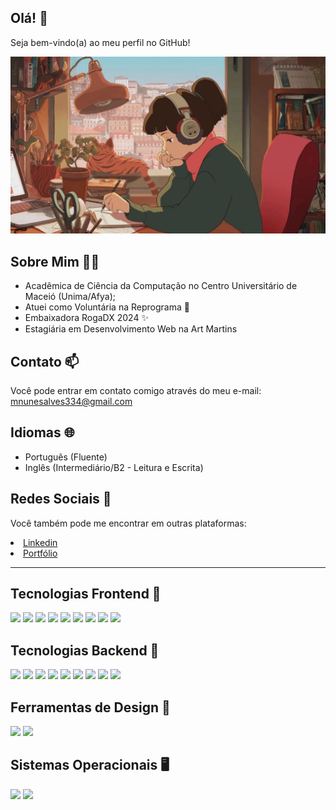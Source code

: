 ## Olá! 👋
Seja bem-vindo(a) ao meu perfil no GitHub!

<img src="wp5694478.jpg" />

## Sobre Mim 🧑‍💻

- Acadêmica de Ciência da Computação no Centro Universitário de Maceió (Unima/Afya);
- Atuei como Voluntária na Reprograma 💜
- Embaixadora RogaDX 2024 ✨
- Estagiária em Desenvolvimento Web na Art Martins

## Contato 📫
Você pode entrar em contato comigo através do meu e-mail: <a href="mailto:mnunesalves334@gmail.com">mnunesalves334@gmail.com</a>

## Idiomas 🌐

- Português (Fluente)
- Inglês (Intermediário/B2 - Leitura e Escrita)


## Redes Sociais 📱
Você também pode me encontrar em outras plataformas:

<li><a href="https://linkedin.com/in/maria-de-fatima-nunes-alves/">Linkedin</a></li>
<li><a href="https://my-website-portfolio-two.vercel.app/">Portfólio</a></li>

<hr>

## Tecnologias Frontend 🚀
<p align="left">
<img src="https://img.shields.io/badge/HTML5-E34F26?style=for-the-badge&logo=html5&logoColor=white">
<img src="https://img.shields.io/badge/CSS3-1572B6?style=for-the-badge&logo=css3&logoColor=white">
<img src="https://img.shields.io/badge/JavaScript-F7DF1E?style=for-the-badge&logo=javascript&logoColor=black">
<img src="https://img.shields.io/badge/Tailwind_CSS-38B2AC?style=for-the-badge&logo=tailwind-css&logoColor=white">
<img src="https://img.shields.io/badge/React-20232A?style=for-the-badge&logo=react&logoColor=61DAFB">
<img src="https://img.shields.io/badge/Bootstrap-563D7C?style=for-the-badge&logo=bootstrap&logoColor=white">
<img src="https://img.shields.io/badge/Sass-CC6699?style=for-the-badge&logo=sass&logoColor=white">
<img src="https://img.shields.io/badge/TypeScript-007ACC?style=for-the-badge&logo=typescript&logoColor=white">
<img src="https://img.shields.io/badge/Vue.js-35495E?style=for-the-badge&logo=vue.js&logoColor=4FC08D">
</p>

## Tecnologias Backend 🔧
<p align="left">
<img src="https://img.shields.io/badge/PHP-777BB4?style=for-the-badge&logo=php&logoColor=white">
<img src="https://img.shields.io/badge/Laravel-FF2D20?style=for-the-badge&logo=laravel&logoColor=white">
<img src="https://img.shields.io/badge/Node.js-43853D?style=for-the-badge&logo=node.js&logoColor=white">
<img src="https://img.shields.io/badge/Express.js-404D59?style=for-the-badge">
<img src="https://img.shields.io/badge/PostgreSQL-316192?style=for-the-badge&logo=postgresql&logoColor=white">
<img src="https://img.shields.io/badge/MariaDB-003545?style=for-the-badge&logo=mariadb&logoColor=white">
<img src="https://img.shields.io/badge/Python-14354C?style=for-the-badge&logo=python&logoColor=white">
<img src="https://img.shields.io/badge/Java-ED8B00?style=for-the-badge&logo=openjdk&logoColor=white">
<img src="https://img.shields.io/badge/GIT-E44C30?style=for-the-badge&logo=git&logoColor=white">
</p>

## Ferramentas de Design 🎨
<p align="left">
<img src="https://img.shields.io/badge/Canva-%2300C4CC.svg?&style=for-the-badge&logo=Canva&logoColor=white">
<img src="https://img.shields.io/badge/Figma-F24E1E?style=for-the-badge&logo=figma&logoColor=white">
</p>

## Sistemas Operacionais 🖥️
<p align="left">
<img src="https://img.shields.io/badge/Linux-FCC624?style=for-the-badge&logo=linux&logoColor=black">
<img src="https://img.shields.io/badge/Ubuntu-E95420?style=for-the-badge&logo=ubuntu&logoColor=white">
</p>
